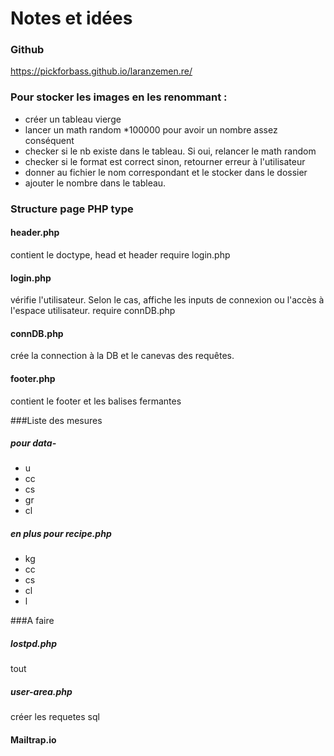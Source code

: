 # Notes et idées

### Github

https://pickforbass.github.io/laranzemen.re/


### Pour stocker les images en les renommant :
- créer un tableau vierge
- lancer un math random *100000 pour avoir un nombre assez conséquent
- checker si le nb existe dans le tableau. Si oui, relancer le math random
- checker si le format est correct sinon, retourner erreur à l'utilisateur
- donner au fichier le nom correspondant et le stocker dans le dossier
- ajouter le nombre dans le tableau. 


### Structure page PHP type

#### header.php

contient le doctype, head et header
require login.php

#### login.php
vérifie l'utilisateur. Selon le cas, affiche  les inputs de connexion ou l'accès à l'espace utilisateur.
require connDB.php

#### connDB.php
crée la connection à la DB et le canevas des requêtes.
 
 
#### footer.php
contient le footer et les balises fermantes

###Liste des mesures

##### pour data-

- u
- cc
- cs
- gr
- cl

##### en plus pour recipe.php
- kg
- cc
- cs
- cl
- l

###A faire


##### lostpd.php

tout

##### user-area.php

créer les requetes sql

#### Mailtrap.io



